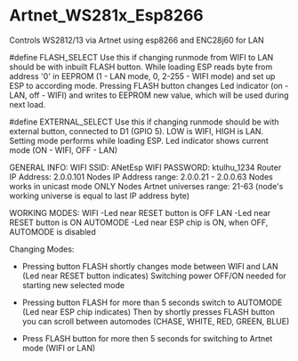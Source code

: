 # Artnet_WS281x_Esp8266
 Controls WS2812/13 via Artnet using esp8266 and ENC28j60 for LAN

#define FLASH_SELECT
Use this if changing runmode from WIFI to LAN should be with inbuilt FLASH button. While loading ESP reads byte from address '0' in EEPROM (1 - LAN mode, 0, 2-255 - WIFI mode) and set up ESP to according mode. Pressing FLASH button changes Led indicator (on - LAN, off - WIFI) and writes to EEPROM new value, which will be used during next load.

#define EXTERNAL_SELECT
Use this if changing runmode should be with external button, connected to D1 (GPIO 5). LOW is WIFI, HIGH is LAN. Setting mode performs while loading ESP. Led indicator shows current mode (ON - WIFI, OFF - LAN)

GENERAL INFO:
WIFI SSID: ANetEsp
WIFI PASSWORD: ktulhu_1234
Router IP Address: 2.0.0.101
Nodes IP Address range: 2.0.0.21 - 2.0.0.63
Nodes works in unicast mode ONLY
Nodes Artnet universes range: 21-63 (node's working universe is equal to last IP address byte)

WORKING MODES:
WIFI
-Led near RESET button is OFF
LAN
-Led near RESET button is ON
AUTOMODE
-Led near ESP chip is ON, when OFF, AUTOMODE is disabled

Changing Modes:
- Pressing button FLASH shortly changes mode between WIFI and LAN  (Led near RESET button indicates)
  Switching power OFF/ON needed for starting new selected mode

- Pressing button FLASH for more than 5 seconds switch to AUTOMODE (Led near ESP chip indicates)
  Then by shortly presses FLASH button you can scroll between automodes (CHASE, WHITE, RED, GREEN, BLUE)

- Press FLASH button for more then 5 seconds for switching to Artnet mode (WIFI or LAN)

